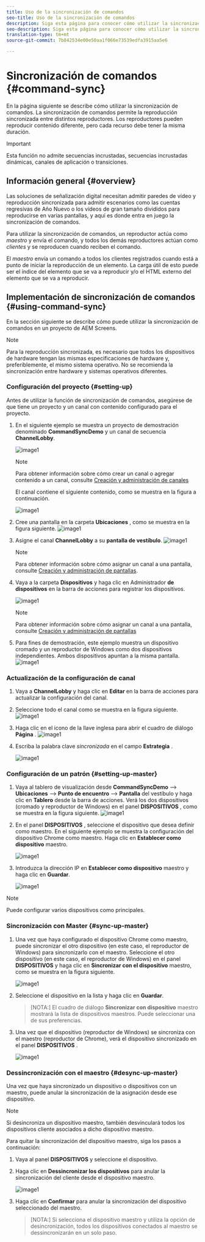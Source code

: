 ```yaml
---
title: Uso de la sincronización de comandos
seo-title: Uso de la sincronización de comandos
description: Siga esta página para conocer cómo utilizar la sincronización de comandos.
seo-description: Siga esta página para conocer cómo utilizar la sincronización de comandos.
translation-type: tm+mt
source-git-commit: 7b842534e00e50aa1f066e73539edfa3915aa5e6

---
```



# Sincronización de comandos {#command-sync}

En la página siguiente se describe cómo utilizar la sincronización de comandos. La sincronización de comandos permite la reproducción sincronizada entre distintos reproductores. Los reproductores pueden reproducir contenido diferente, pero cada recurso debe tener la misma duración.

>[!IMPORTANT]
>Esta función no admite secuencias incrustadas, secuencias incrustadas dinámicas, canales de aplicación o transiciones.

## Información general {#overview}

Las soluciones de señalización digital necesitan admitir paredes de vídeo y reproducción sincronizada para admitir escenarios como las cuentas regresivas de Año Nuevo o los vídeos de gran tamaño divididos para reproducirse en varias pantallas, y aquí es donde entra en juego la sincronización de comandos.

Para utilizar la sincronización de comandos, un reproductor actúa como *maestro* y envía el comando, y todos los demás reproductores actúan como *clientes* y se reproducen cuando reciben el comando.

El *maestro* envía un comando a todos los clientes registrados cuando está a punto de iniciar la reproducción de un elemento. La carga útil de esto puede ser el índice del elemento que se va a reproducir y/o el HTML externo del elemento que se va a reproducir.

## Implementación de sincronización de comandos {#using-command-sync}

En la sección siguiente se describe cómo puede utilizar la sincronización de comandos en un proyecto de AEM Screens.

>[!NOTE]
>Para la reproducción sincronizada, es necesario que todos los dispositivos de hardware tengan las mismas especificaciones de hardware y, preferiblemente, el mismo sistema operativo. No se recomienda la sincronización entre hardware y sistemas operativos diferentes.

### Configuración del proyecto {#setting-up}

Antes de utilizar la función de sincronización de comandos, asegúrese de que tiene un proyecto y un canal con contenido configurado para el proyecto.

1. En el siguiente ejemplo se muestra un proyecto de demostración denominado **CommandSyncDemo** y un canal de secuencia **ChannelLobby**.

   ![image1](assets/command-sync/command-sync1-1.png)

   >[!NOTE]
   >
   >Para obtener información sobre cómo crear un canal o agregar contenido a un canal, consulte [Creación y administración de canales](/help/user-guide/managing-channels.md)

   El canal contiene el siguiente contenido, como se muestra en la figura a continuación.

   ![image1](assets/command-sync/command-sync2-1.png)

1. Cree una pantalla en la carpeta **Ubicaciones** , como se muestra en la figura siguiente.
   ![image1](assets/command-sync/command-sync3-1.png)

1. Asigne el canal **ChannelLobby** a su **pantalla de vestíbulo**.
   ![image1](assets/command-sync/command-sync4-1.png)

   >[!NOTE]
   >
   >Para obtener información sobre cómo asignar un canal a una pantalla, consulte [Creación y administración de pantallas](/help/user-guide/managing-displays.md).

1. Vaya a la carpeta **Dispositivos** y haga clic en Administrador **de dispositivos** en la barra de acciones para registrar los dispositivos.

   ![image1](assets/command-sync5.png)

   >[!NOTE]
   >
   >Para obtener información sobre cómo asignar un canal a una pantalla, consulte [Creación y administración de pantallas](/help/user-guide/managing-displays.md)

1. Para fines de demostración, este ejemplo muestra un dispositivo cromado y un reproductor de Windows como dos dispositivos independientes. Ambos dispositivos apuntan a la misma pantalla.
   ![image1](assets/command-sync6.png)

### Actualización de la configuración de canal

1. Vaya a **ChannelLobby** y haga clic en **Editar** en la barra de acciones para actualizar la configuración del canal.

1. Seleccione todo el canal como se muestra en la figura siguiente.
   ![image1](assets/command-sync/command-sync7-1.png)

1. Haga clic en el icono de la llave inglesa para abrir el cuadro de diálogo **Página** .
   ![image1](assets/command-sync/command-sync8-1.png)

1. Escriba la palabra clave *sincronizada* en el campo **Estrategia** .

   ![image1](assets/command-sync/command-sync9-1.png)


### Configuración de un patrón {#setting-up-master}

1. Vaya al tablero de visualización desde **CommandSyncDemo** —> **Ubicaciones** —> **Punto de encuentro** —> **Pantalla** del vestíbulo y haga clic en **Tablero** desde la barra de acciones.
Verá los dos dispositivos (cromado y reproductor de Windows) en el panel **DISPOSITIVOS** , como se muestra en la figura siguiente.
   ![image1](assets/command-sync/command-sync10-1.png)

1. En el panel **DISPOSITIVOS** , seleccione el dispositivo que desea definir como maestro. En el siguiente ejemplo se muestra la configuración del dispositivo Chrome como maestro. Haga clic en **Establecer como dispositivo** maestro.

   ![image1](assets/command-sync/command-sync11-1.png)

1. Introduzca la dirección IP en **Establecer como dispositivo** maestro y haga clic en **Guardar**.

   ![image1](assets/command-sync/command-sync12-1.png)

>[!NOTE]
> Puede configurar varios dispositivos como principales.

### Sincronización con Master {#sync-up-master}

1. Una vez que haya configurado el dispositivo Chrome como maestro, puede sincronizar el otro dispositivo (en este caso, el reproductor de Windows) para sincronizarlo con el maestro.
Seleccione el otro dispositivo (en este caso, el reproductor de Windows) en el panel **DISPOSITIVOS** y haga clic en **Sincronizar con el dispositivo** maestro, como se muestra en la figura siguiente.

   ![image1](assets/command-sync/command-sync13-1.png)

1. Seleccione el dispositivo en la lista y haga clic en **Guardar**.

   >[NOTA:]
   > El cuadro de diálogo **Sincronizar con dispositivo** maestro mostrará la lista de dispositivos maestros. Puede seleccionar una de sus preferencias.

1. Una vez que el dispositivo (reproductor de Windows) se sincroniza con el maestro (reproductor de Chrome), verá el dispositivo sincronizado en el panel **DISPOSITIVOS** .

   ![image1](assets/command-sync/command-sync14-1.png)

### Dessincronización con el maestro {#desync-up-master}

Una vez que haya sincronizado un dispositivo o dispositivos con un maestro, puede anular la sincronización de la asignación desde ese dispositivo.

>[!NOTE]
>Si desincroniza un dispositivo maestro, también desvinculará todos los dispositivos cliente asociados a dicho dispositivo maestro.

Para quitar la sincronización del dispositivo maestro, siga los pasos a continuación:

1. Vaya al panel **DISPOSITIVOS** y seleccione el dispositivo.

1. Haga clic en **Dessincronizar los dispositivos** para anular la sincronización del cliente desde el dispositivo maestro.

   ![image1](assets/command-sync/command-sync15-1.png)

1. Haga clic en **Confirmar** para anular la sincronización del dispositivo seleccionado del maestro.

   >[NOTA:]
   > Si selecciona el dispositivo maestro y utiliza la opción de desincronización, todos los dispositivos conectados al maestro se dessincronizarán en un solo paso.
